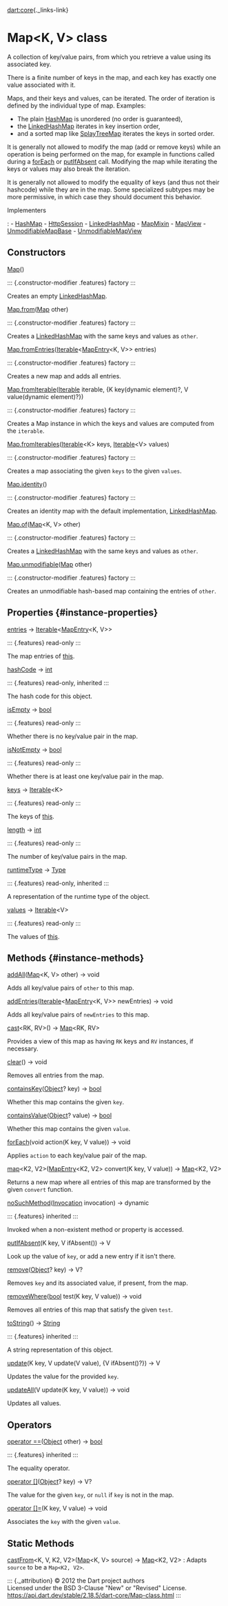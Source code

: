 [dart:core](../dart-core/dart-core-library){._links-link}

Map\<K, V\> class
=================

A collection of key/value pairs, from which you retrieve a value using
its associated key.

There is a finite number of keys in the map, and each key has exactly
one value associated with it.

Maps, and their keys and values, can be iterated. The order of iteration
is defined by the individual type of map. Examples:

-   The plain [HashMap](../dart-collection/hashmap-class) is unordered
    (no order is guaranteed),
-   the [LinkedHashMap](../dart-collection/linkedhashmap-class) iterates
    in key insertion order,
-   and a sorted map like
    [SplayTreeMap](../dart-collection/splaytreemap-class) iterates the
    keys in sorted order.

It is generally not allowed to modify the map (add or remove keys) while
an operation is being performed on the map, for example in functions
called during a [forEach](map/foreach) or [putIfAbsent](map/putifabsent)
call. Modifying the map while iterating the keys or values may also
break the iteration.

It is generally not allowed to modify the equality of keys (and thus not
their hashcode) while they are in the map. Some specialized subtypes may
be more permissive, in which case they should document this behavior.

Implementers

:   -   [HashMap](../dart-collection/hashmap-class)
    -   [HttpSession](../dart-io/httpsession-class)
    -   [LinkedHashMap](../dart-collection/linkedhashmap-class)
    -   [MapMixin](../dart-collection/mapmixin-class)
    -   [MapView](../dart-collection/mapview-class)
    -   [UnmodifiableMapBase](../dart-collection/unmodifiablemapbase-class)
    -   [UnmodifiableMapView](../dart-collection/unmodifiablemapview-class)

Constructors
------------

[Map](map/map)()

::: {.constructor-modifier .features}
factory
:::

Creates an empty
[LinkedHashMap](../dart-collection/linkedhashmap-class).

[Map.from](map/map.from)([Map](map-class) other)

::: {.constructor-modifier .features}
factory
:::

Creates a [LinkedHashMap](../dart-collection/linkedhashmap-class) with
the same keys and values as `other`.

[Map.fromEntries](map/map.fromentries)([Iterable](iterable-class)\<[MapEntry](mapentry-class)\<K,
V\>\> entries)

::: {.constructor-modifier .features}
factory
:::

Creates a new map and adds all entries.

[Map.fromIterable](map/map.fromiterable)([Iterable](iterable-class)
iterable, {K key(dynamic element)?, V value(dynamic element)?})

::: {.constructor-modifier .features}
factory
:::

Creates a Map instance in which the keys and values are computed from
the `iterable`.

[Map.fromIterables](map/map.fromiterables)([Iterable](iterable-class)\<K\>
keys, [Iterable](iterable-class)\<V\> values)

::: {.constructor-modifier .features}
factory
:::

Creates a map associating the given `keys` to the given `values`.

[Map.identity](map/map.identity)()

::: {.constructor-modifier .features}
factory
:::

Creates an identity map with the default implementation,
[LinkedHashMap](../dart-collection/linkedhashmap-class).

[Map.of](map/map.of)([Map](map-class)\<K, V\> other)

::: {.constructor-modifier .features}
factory
:::

Creates a [LinkedHashMap](../dart-collection/linkedhashmap-class) with
the same keys and values as `other`.

[Map.unmodifiable](map/map.unmodifiable)([Map](map-class) other)

::: {.constructor-modifier .features}
factory
:::

Creates an unmodifiable hash-based map containing the entries of
`other`.

Properties {#instance-properties}
----------

[entries](map/entries) →
[Iterable](iterable-class)\<[MapEntry](mapentry-class)\<K, V\>\>

::: {.features}
read-only
:::

The map entries of [this](map-class).

[hashCode](object/hashcode) → [int](int-class)

::: {.features}
read-only, inherited
:::

The hash code for this object.

[isEmpty](map/isempty) → [bool](bool-class)

::: {.features}
read-only
:::

Whether there is no key/value pair in the map.

[isNotEmpty](map/isnotempty) → [bool](bool-class)

::: {.features}
read-only
:::

Whether there is at least one key/value pair in the map.

[keys](map/keys) → [Iterable](iterable-class)\<K\>

::: {.features}
read-only
:::

The keys of [this](map-class).

[length](map/length) → [int](int-class)

::: {.features}
read-only
:::

The number of key/value pairs in the map.

[runtimeType](object/runtimetype) → [Type](type-class)

::: {.features}
read-only, inherited
:::

A representation of the runtime type of the object.

[values](map/values) → [Iterable](iterable-class)\<V\>

::: {.features}
read-only
:::

The values of [this](map-class).

Methods {#instance-methods}
-------

[addAll](map/addall)([Map](map-class)\<K, V\> other) → void

Adds all key/value pairs of `other` to this map.

[addEntries](map/addentries)([Iterable](iterable-class)\<[MapEntry](mapentry-class)\<K,
V\>\> newEntries) → void

Adds all key/value pairs of `newEntries` to this map.

[cast](map/cast)\<RK, RV\>() → [Map](map-class)\<RK, RV\>

Provides a view of this map as having `RK` keys and `RV` instances, if
necessary.

[clear](map/clear)() → void

Removes all entries from the map.

[containsKey](map/containskey)([Object](object-class)? key) →
[bool](bool-class)

Whether this map contains the given `key`.

[containsValue](map/containsvalue)([Object](object-class)? value) →
[bool](bool-class)

Whether this map contains the given `value`.

[forEach](map/foreach)(void action(K key, V value)) → void

Applies `action` to each key/value pair of the map.

[map](map/map)\<K2, V2\>([MapEntry](mapentry-class)\<K2, V2\> convert(K
key, V value)) → [Map](map-class)\<K2, V2\>

Returns a new map where all entries of this map are transformed by the
given `convert` function.

[noSuchMethod](object/nosuchmethod)([Invocation](invocation-class)
invocation) → dynamic

::: {.features}
inherited
:::

Invoked when a non-existent method or property is accessed.

[putIfAbsent](map/putifabsent)(K key, V ifAbsent()) → V

Look up the value of `key`, or add a new entry if it isn\'t there.

[remove](map/remove)([Object](object-class)? key) → V?

Removes `key` and its associated value, if present, from the map.

[removeWhere](map/removewhere)([bool](bool-class) test(K key, V value))
→ void

Removes all entries of this map that satisfy the given `test`.

[toString](object/tostring)() → [String](string-class)

::: {.features}
inherited
:::

A string representation of this object.

[update](map/update)(K key, V update(V value), {V ifAbsent()?}) → V

Updates the value for the provided `key`.

[updateAll](map/updateall)(V update(K key, V value)) → void

Updates all values.

Operators
---------

[operator ==](object/operator_equals)([Object](object-class) other) →
[bool](bool-class)

::: {.features}
inherited
:::

The equality operator.

[operator \[\]](map/operator_get)([Object](object-class)? key) → V?

The value for the given `key`, or `null` if `key` is not in the map.

[operator \[\]=](map/operator_put)(K key, V value) → void

Associates the `key` with the given `value`.

Static Methods
--------------

[castFrom](map/castfrom)\<K, V, K2, V2\>([Map](map-class)\<K, V\> source) → [Map](map-class)\<K2, V2\>
:   Adapts `source` to be a `Map<K2, V2>`.

::: {._attribution}
© 2012 the Dart project authors\
Licensed under the BSD 3-Clause \"New\" or \"Revised\" License.\
<https://api.dart.dev/stable/2.18.5/dart-core/Map-class.html>
:::
